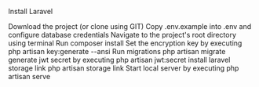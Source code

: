 Install Laravel

Download the project (or clone using GIT)
Copy .env.example into .env and configure database credentials
Navigate to the project's root directory using terminal
Run composer install
Set the encryption key by executing php artisan key:generate --ansi
Run migrations php artisan migrate 
generate jwt secret by executing  php artisan jwt:secret
install laravel storage link php artisan storage link
Start local server by executing php artisan serve
